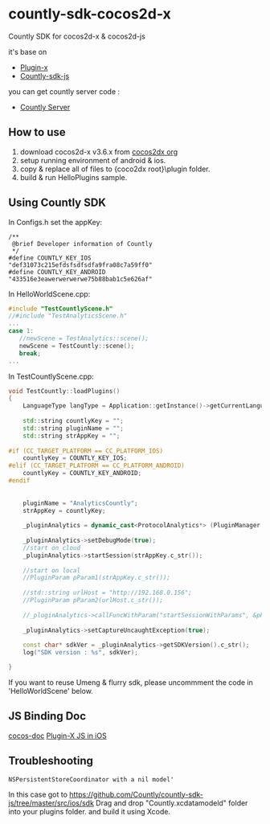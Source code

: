 # countly-sdk-cocos2d-x
Countly SDK for cocos2d-x &amp; cocos2d-js

it's base on

- [Plugin-x](https://github.com/cocos2d-x/plugin-x)
- [Countly-sdk-js](https://github.com/Countly/countly-sdk-js)

you can get countly server code :
- [Countly Server](https://github.com/Countly/countly-server)


## How to use

1. download cocos2d-x v3.6.x from [cocos2dx org](http://www.cocos2d-x.org/download)
2. setup running environment of android & ios.
3. copy & replace all of files to {coco2dx root}\plugin folder.
4. build & run HelloPlugins sample.

## Using Countly SDK

In Configs.h set the appKey:
```
/**
 @brief Developer information of Countly
 */
#define COUNTLY_KEY_IOS           "def31073c215efdsfsdfsdfa9fra08c7a59ff0"
#define COUNTLY_KEY_ANDROID       "433516e3eawerwerwerwe75b88bab1c5e626af"    
```

In HelloWorldScene.cpp:
```c++
#include "TestCountlyScene.h"
//#include "TestAnalyticsScene.h"
...
case 1:
   //newScene = TestAnalytics::scene();
   newScene = TestCountly::scene();
   break;
...
```
In TestCountlyScene.cpp:
```c++
void TestCountly::loadPlugins()
{
    LanguageType langType = Application::getInstance()->getCurrentLanguage();
    
    std::string countlyKey = "";
    std::string pluginName = "";
    std::string strAppKey = "";
    
#if (CC_TARGET_PLATFORM == CC_PLATFORM_IOS)
    countlyKey = COUNTLY_KEY_IOS;
#elif (CC_TARGET_PLATFORM == CC_PLATFORM_ANDROID)
    countlyKey = COUNTLY_KEY_ANDROID;
#endif
    
    
    pluginName = "AnalyticsCountly";
    strAppKey = countlyKey;
    
    _pluginAnalytics = dynamic_cast<ProtocolAnalytics*> (PluginManager::getInstance()->loadPlugin(pluginName.c_str()));
    
    _pluginAnalytics->setDebugMode(true);
    //start on cloud
    _pluginAnalytics->startSession(strAppKey.c_str());
    
    //start on local
    //PluginParam pParam1(strAppKey.c_str());
    
    //std::string urlHost = "http://192.168.0.156";
    //PluginParam pParam2(urlHost.c_str());
    
    //_pluginAnalytics->callFuncWithParam("startSessionWithParams", &pParam1,&pParam2, NULL);
    
    _pluginAnalytics->setCaptureUncaughtException(true);
    
    const char* sdkVer = _pluginAnalytics->getSDKVersion().c_str();
    log("SDK version : %s", sdkVer);

}
```

If you want to reuse Umeng & flurry sdk, please uncommment the code in 'HelloWorldScene' below.

## JS Binding Doc
[cocos-doc](https://github.com/chukong/cocos-docs/tree/master/manual/framework/html5/jsb/plugin-x)
[Plugin-X JS in iOS](https://github.com/chukong/cocos-docs/blob/master/manual/framework/html5/jsb/plugin-x/how-to-use-plugin-x-on-iOS/zh.md)

## Troubleshooting
```
NSPersistentStoreCoordinator with a nil model'
```
In this case got to 
https://github.com/Countly/countly-sdk-js/tree/master/src/ios/sdk
Drag and drop "Countly.xcdatamodeld" folder into your plugins folder.
and build it using Xcode.
